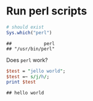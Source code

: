 # Run perl scripts


```r
# should exist
Sys.which("perl")
```

```
##            perl 
## "/usr/bin/perl"
```

Does `perl` work?


```perl
$test = "jello world";
$test =~ s/j/h/;
print $test
```

```
## hello world
```

